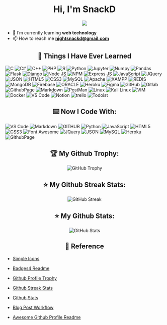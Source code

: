 <div>
<h1 align="center">
    Hi, I'm SnackD
</h1>

<div align= "center">
    <img src="https://komarev.com/ghpvc/?username=snackd&style=for-the-badge">
</div>

- 🌱 I’m currently learning **web technology**
- 📫 How to reach me **nightsnackd@gmail.com**
</div>

<div>
  <h2 align="center">📓 Things I Have Ever Learned </h2>

<img alt="C" src="https://img.shields.io/badge/C-00599C?style=for-the-badge&logo=c&logoColor=white" />

<img alt="C#" src="https://img.shields.io/badge/C%23-239120?style=for-the-badge&logo=c-sharp&logoColor=white" />

<img alt="C++" src="https://img.shields.io/badge/C%2B%2B-00599C?style=for-the-badge&logo=c%2B%2B&logoColor=white" />

<img alt="PHP" src="https://img.shields.io/badge/PHP-777BB4?style=for-the-badge&logo=php&logoColor=white" />

<img alt="R" src="https://img.shields.io/badge/R-276DC3?style=for-the-badge&logo=r&logoColor=white" />

<img alt="Python" src="https://img.shields.io/badge/Python-FFD43B?style=for-the-badge&logo=python&logoColor=blue" />

<img alt="Jupyter" src="https://img.shields.io/badge/Jupyter-F37626.svg?&style=for-the-badge&logo=Jupyter&logoColor=white" />

<img alt="Numpy" src="https://img.shields.io/badge/Numpy-777BB4?style=for-the-badge&logo=numpy&logoColor=white" />

<img alt="Pandas" src="https://img.shields.io/badge/Pandas-2C2D72?style=for-the-badge&logo=pandas&logoColor=white" />

<img alt="Flask" src="https://img.shields.io/badge/Flask-000000?style=for-the-badge&logo=flask&logoColor=white" />

<img alt="Django" src="https://img.shields.io/badge/Django-092E20?style=for-the-badge&logo=django&logoColor=gree" />

<img alt="Node JS" src="https://img.shields.io/badge/Node.js-339933?style=for-the-badge&logo=nodedotjs&logoColor=white" />

<img alt="NPM" src="https://img.shields.io/badge/npm-CB3837?style=for-the-badge&logo=npm&logoColor=white" />

<img alt="Express JS" src="https://img.shields.io/badge/Express.js-000000?style=for-the-badge&logo=express&logoColor=white" />

<img alt="JavaScript" src="https://img.shields.io/badge/JavaScript-323330?style=for-the-badge&logo=javascript&logoColor=F7DF1E" />

<img alt="JQuery" src="https://img.shields.io/badge/jQuery-0769AD?style=for-the-badge&logo=jquery&logoColor=white" />

<img alt="JSON" src="https://img.shields.io/badge/json-5E5C5C?style=for-the-badge&logo=json&logoColor=white" />

<img alt="HTML5" src="https://img.shields.io/badge/HTML5-E34F26?style=for-the-badge&logo=html5&logoColor=white" />

<img alt="CSS3" src="https://img.shields.io/badge/CSS3-1572B6?style=for-the-badge&logo=css3&logoColor=white" />

<img alt="MySQL" src="https://img.shields.io/badge/MySQL-005C84?style=for-the-badge&logo=mysql&logoColor=white" />

<img alt="Apache" src="https://img.shields.io/badge/Apache-D22128?style=for-the-badge&logo=Apache&logoColor=white" />

<img alt="XAMPP" src="https://img.shields.io/badge/Xampp-F37623?style=for-the-badge&logo=xampp&logoColor=white" />

<img alt="REDIS" src="https://img.shields.io/badge/redis-CC0000.svg?&style=for-the-badge&logo=redis&logoColor=white" />

<img alt="MongoDB" src="https://img.shields.io/badge/MongoDB-4EA94B?style=for-the-badge&logo=mongodb&logoColor=white" />

<img alt="Firebase" src="https://img.shields.io/badge/firebase-ffca28?style=for-the-badge&logo=firebase&logoColor=black" />

<img alt="ORACLE" src="https://img.shields.io/badge/Oracle-F80000?style=for-the-badge&logo=oracle&logoColor=black" />

<img alt="Heroku" src="https://img.shields.io/badge/Heroku-430098?style=for-the-badge&logo=heroku&logoColor=white" />

<img alt="Figma" src="https://img.shields.io/badge/Figma-F24E1E?style=for-the-badge&logo=figma&logoColor=white" />

<img alt="GitHub" src="https://img.shields.io/badge/GitHub-100000?style=for-the-badge&logo=github&logoColor=white" />

<img alt="Gitlab" src="https://img.shields.io/badge/GitLab-330F63?style=for-the-badge&logo=gitlab&logoColor=white" />

<img alt="GithubPage" src="https://img.shields.io/badge/GitHub%20Pages-222222?style=for-the-badge&logo=GitHub%20Pages&logoColor=white" />

<img alt="Markdown" src="https://img.shields.io/badge/Markdown-000000?style=for-the-badge&logo=markdown&logoColor=white" />

<img alt="PostMan" src="https://img.shields.io/badge/Postman-FF6C37?style=for-the-badge&logo=Postman&logoColor=white" />

<img alt="Linux" src="https://img.shields.io/badge/Linux-FCC624?style=for-the-badge&logo=linux&logoColor=black" />

<img alt="Kali Linux" src="https://img.shields.io/badge/Kali_Linux-557C94?style=for-the-badge&logo=kali-linux&logoColor=white" />

<img alt="VIM" src="https://img.shields.io/badge/VIM-%2311AB00.svg?&style=for-the-badge&logo=vim&logoColor=white" />

<img alt="Docker" src="https://img.shields.io/badge/Docker-2CA5E0?style=for-the-badge&logo=docker&logoColor=white" />

<img alt="VS Code" src="https://img.shields.io/badge/Visual_Studio_Code-0078D4?style=for-the-badge&logo=visual%20studio%20code&logoColor=white" />

<img alt="Notion" src="https://img.shields.io/badge/Notion-000000?style=for-the-badge&logo=notion&logoColor=white" />

<img alt="trello" src="https://img.shields.io/badge/Trello-0052CC?style=for-the-badge&logo=trello&logoColor=white" />

<img alt="Todoist" src="https://img.shields.io/badge/Todoist-E44332?style=for-the-badge&logo=todoist&logoColor=whit" />
</div>

<div>
    <h2 align="center">⌨️ Now I Code With:</h2>
<img alt="VS Code" src="https://img.shields.io/badge/Visual_Studio_Code-0078D4?style=for-the-badge&logo=visual%20studio%20code&logoColor=white" />

<img alt="Markdown" src="https://img.shields.io/badge/Markdown-000000?style=for-the-badge&logo=markdown&logoColor=white" />

<img alt="GITHUB" src="https://img.shields.io/badge/GitHub-100000?style=for-the-badge&logo=github&logoColor=white" />

<img alt="Python" src="https://img.shields.io/badge/Python-FFD43B?style=for-the-badge&logo=python&logoColor=blue" />

<img alt="JavaScript" src="https://img.shields.io/badge/JavaScript-323330?style=for-the-badge&logo=javascript&logoColor=F7DF1E" />

<img alt="HTML5" src="https://img.shields.io/badge/HTML5-E34F26?style=for-the-badge&logo=html5&logoColor=white" />

<img alt="CSS3" src="https://img.shields.io/badge/CSS3-1572B6?style=for-the-badge&logo=css3&logoColor=white" />

<img alt="Font Awesome" src="https://img.shields.io/badge/Font_Awesome-339AF0?style=for-the-badge&logo=fontawesome&logoColor=white" />

<img alt="JQuery" src="https://img.shields.io/badge/jQuery-0769AD?style=for-the-badge&logo=jquery&logoColor=white" />

<img alt="JSON" src="https://img.shields.io/badge/json-5E5C5C?style=for-the-badge&logo=json&logoColor=white" />

<img alt="MySQL" src="https://img.shields.io/badge/MySQL-005C84?style=for-the-badge&logo=mysql&logoColor=white" />

<img alt="Heroku" src="https://img.shields.io/badge/Heroku-430098?style=for-the-badge&logo=heroku&logoColor=white" />

<img alt="GithubPage" src="https://img.shields.io/badge/GitHub%20Pages-222222?style=for-the-badge&logo=GitHub%20Pages&logoColor=white" />
</div>
<!-- <h2 align="center">📺 Latest YouTube Videos:</h2>

<!-- <div align="center"> -->

<!-- [<img src="https://img.shields.io/badge/-Subscribe-red?style=for-the-badge&logo=youtube&logoColor=white"/>]() -->

<!-- </div> -->

<!-- YOUTUBE:START -->
<!-- YOUTUBE:END -->

<!-- ➡️ [more videos...]() -->

<!-- <h2 align="center">📕 Latest Blog Posts:</h2> -->

<!-- BLOG-POST-LIST:START -->
<!-- BLOG-POST-LIST:END -->

<!-- ➡️ [more posts...] -->

<div>
<h2 align="center">🏆 My Github Trophy:</h2>
    <p align="center">
        <img alt="GitHub Trophy" src="https://github-profile-trophy.vercel.app/?username=snackd&theme=darkhub&title=MultiLanguage,Commits,Repositories,Stars&row=2&column=3&margin-w=10&margin-h=10" />
        </p>
</div>

<div>
<h2 align="center">⭐️ My Github Streak Stats:</h2>
    <p align="center">
        <img alt="GitHub Streak" src="https://streak-stats.demolab.com/?user=snackd&theme=dark" />
    </p>                                                                                        
</div>

<div>
<h2 align="center">⭐️ My Github Stats:</h2>
        <p align="center">
            <img align="center" alt="GitHub Stats" src="https://github-readme-stats.vercel.app/api?username=snackd&show_icons=true&theme=bear" />
        </p>                                                                                        
</div>
<!-- <details> -->
  <!-- <summary>📋 Recent GitHub Activities </summary> -->

<!--START_SECTION:activity-->

<!--END_SECTION:activity-->
<!-- </details> -->
<div>
<h2 align="center"> 📕 Reference </h2>
<!-- REFERENCE-POST-LIST:START -->

- [Simple Icons](https://github.com/simple-icons/simple-icons/tree/master)

- [Badges4 Readme](https://github.com/alexandresanlim/Badges4-README.md-Profile)

- [Github Profile Trophy](https://github.com/ryo-ma/github-profile-trophy)

- [Github Streak Stats](https://github.com/DenverCoder1/github-readme-streak-stats)

- [Github Stats](https://github.com/anuraghazra/github-readme-stats)

- [Blog Post Workflow](https://github.com/gautamkrishnar/blog-post-workflow)
- [Awesome Github Profile Readme](https://github.com/abhisheknaiidu/awesome-github-profile-readme)

<!-- REFERENCE-POST-LIST:END -->
</div>
